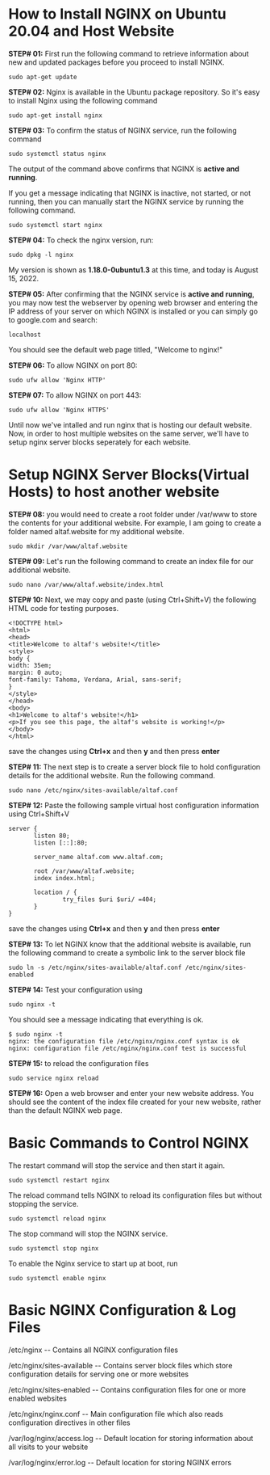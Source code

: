 # How to Install NGINX on Ubuntu 20.04 and Host Website

**STEP# 01:**
First run the following command to retrieve information about new and updated packages before you proceed to install NGINX.
```
sudo apt-get update
```

**STEP# 02:**
Nginx is available in the Ubuntu package repository. So it's easy to install Nginx using the following command
```
sudo apt-get install nginx
```

**STEP# 03:**
To confirm the status of NGINX service, run the following command
```
sudo systemctl status nginx
```

The output of the command above confirms that NGINX is **active and running**. 

If you get a message indicating that NGINX is inactive, not started, or not running, then you can manually start the NGINX service by running the following command.
```
sudo systemctl start nginx
```

**STEP# 04:**
To check the nginx version, run:
```
sudo dpkg -l nginx
```
My version is shown as **1.18.0-0ubuntu1.3** at this time, and today is August 15, 2022.

**STEP# 05:**
After confirming that the NGINX service is **active and running**, you may now test the webserver by opening web browser and entering the IP address of your server on which NGINX is installed
or you can simply go to google.com and search:
```
localhost
```
You should see the default web page titled, "Welcome to nginx!"

**STEP# 06:**
To allow NGINX on port 80:
```
sudo ufw allow 'Nginx HTTP'
```

**STEP# 07:**
To allow NGINX on port 443:
```
sudo ufw allow 'Nginx HTTPS'
```
Until now we've intalled and run nginx that is hosting our default website. Now, in order to host multiple websites on the same server, we'll have to setup nginx server blocks seperately for each website.

# Setup NGINX Server Blocks(Virtual Hosts) to host another website

**STEP# 08:**
you would need to create a root folder under /var/www to store the contents for your additional website. For example, I am going to create a folder named altaf.website for my additional website.
```
sudo mkdir /var/www/altaf.website
```

**STEP# 09:**
Let's run the following command to create an index file for our additional website.
```
sudo nano /var/www/altaf.website/index.html
```

**STEP# 10:**
Next, we may copy and paste (using Ctrl+Shift+V) the following HTML code for testing purposes.
```
<!DOCTYPE html>
<html>
<head>
<title>Welcome to altaf's website!</title>
<style>
body {
width: 35em;
margin: 0 auto;
font-family: Tahoma, Verdana, Arial, sans-serif;
}
</style>
</head>
<body>
<h1>Welcome to altaf's website!</h1>
<p>If you see this page, the altaf's website is working!</p>
</body>
</html>
```
save the changes using **Ctrl+x** and then **y** and then press **enter**

**STEP# 11:**
The next step is to create a server block file to hold configuration details for the additional website. Run the following command.
```
sudo nano /etc/nginx/sites-available/altaf.conf
```

**STEP# 12:**
Paste the following sample virtual host configuration information using Ctrl+Shift+V
```
server {
       listen 80;
       listen [::]:80;

       server_name altaf.com www.altaf.com;

       root /var/www/altaf.website;
       index index.html;

       location / {
               try_files $uri $uri/ =404;
       }
}
```
save the changes using **Ctrl+x** and then **y** and then press **enter**

**STEP# 13:**
To let NGINX know that the additional website is available, run the following command to create a symbolic link to the server block file
```
sudo ln -s /etc/nginx/sites-available/altaf.conf /etc/nginx/sites-enabled
```

**STEP# 14:**
Test your configuration using
```
sudo nginx -t
```
You should see a message indicating that everything is ok.

```
$ sudo nginx -t
nginx: the configuration file /etc/nginx/nginx.conf syntax is ok
nginx: configuration file /etc/nginx/nginx.conf test is successful
```

**STEP# 15:**
to reload the configuration files
```
sudo service nginx reload
```

**STEP# 16:**
Open a web browser and enter your new website address. You should see the content of the index file created for your new website, rather than the default NGINX web page.

# Basic Commands to Control NGINX

The restart command will stop the service and then start it again.
```
sudo systemctl restart nginx
```

The reload command tells NGINX to reload its configuration files but without stopping the service.
```
sudo systemctl reload nginx
```

The stop command will stop the NGINX service.
```
sudo systemctl stop nginx
```

To enable the Nginx service to start up at boot, run
```
sudo systemctl enable nginx
```

# Basic NGINX Configuration & Log Files

/etc/nginx -- Contains all NGINX configuration files

/etc/nginx/sites-available -- Contains server block files which store configuration details for serving one or more websites

/etc/nginx/sites-enabled -- Contains configuration files for one or more enabled websites

/etc/nginx/nginx.conf -- Main configuration file which also reads configuration directives in other files

/var/log/nginx/access.log -- Default location for storing information about all visits to your website

/var/log/nginx/error.log -- Default location for storing NGINX errors

